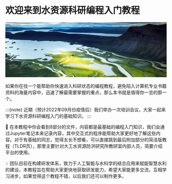 # 欢迎来到水资源科研编程入门教程

![](img/cover.png)

如果你在找一个能帮助你快速进入科研状态的编程教程，避免陷入计算机专业书籍资料的海量内容中，迅速了解最需要掌握的重点，那么本书就是值得你一览的那一个。

:::{note}
近期（预计2022年09月份疫情后）我们举办一次培训会议，大家一起来学习下水资源科研编程入门的基础知识。
:::

📖 在本教程中你会看到8部分的文件，内容都是最基础的编程入门知识，我们会通过Jupyter笔记本来记录内容，其中交互式的程序能帮助大家更好地了解这些内容。对于有基础的同志，觉得太长不想看，可以直接跳到最后附加部分的简洁版教程（TLDR页），那里主要针对大工水资源防洪研究所教研室内部人员，简要介绍平台的使用。

💡 团队目前在构建研发体系，致力于人工智能与水科学的结合应用来赋能智慧水利的建设，本教程旨在帮助大家更快地获取研发能力，希望大家能更多交流，互相学习进步，如果觉得这个教程不错，以后我们还可以制作更多。